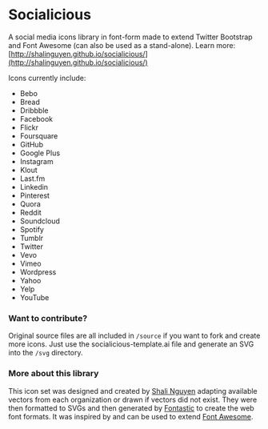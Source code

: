 Socialicious
============

A social media icons library in font-form made to extend Twitter Bootstrap and Font Awesome (can also be used as a stand-alone). Learn more: [http://shalinguyen.github.io/socialicious/](http://shalinguyen.github.io/socialicious/)

Icons currently include:
- Bebo
- Bread
- Dribbble
- Facebook
- Flickr
- Foursquare
- GitHub
- Google Plus 
- Instagram
- Klout
- Last.fm
- Linkedin
- Pinterest
- Quora
- Reddit
- Soundcloud
- Spotify
- Tumblr
- Twitter
- Vevo
- Vimeo
- Wordpress
- Yahoo
- Yelp
- YouTube

### Want to contribute?

Original source files are all included in `/source` if you want to fork and create more icons. Just use the socialicious-template.ai file and generate an SVG into the `/svg` directory.

### More about this library

This icon set was designed and created by [Shali Nguyen](http://twitter.com/shalinguyen) adapting available vectors from each organization or drawn if vectors did not exist. They were then formatted to SVGs and then generated by [Fontastic](http://fontastic.me/) to create the web font formats. It was inspired by and can be used to extend [Font Awesome](http://fontawesome.io).